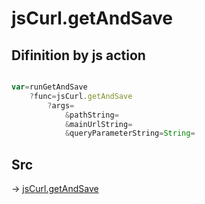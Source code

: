 # jsCurl.getAndSave 

## Difinition by js action

```js.js

var=runGetAndSave
	?func=jsCurl.getAndSave 
		?args=
			&pathString=
			&mainUrlString=
			&queryParameterString=String=
```

## Src

-> [jsCurl.getAndSave ](https://github.com/puutaro/CommandClick/blob/master/app/src/main/java/com/puutaro/commandclick/fragment_lib/terminal_fragment/js_interface/JsCurl.kt#L42)


